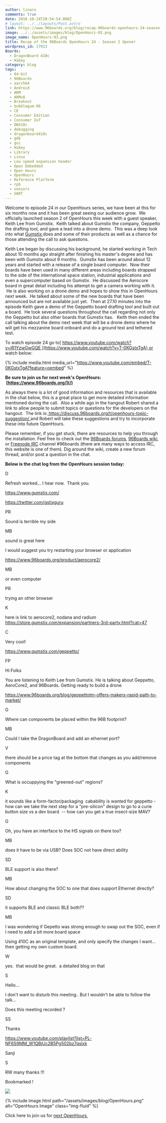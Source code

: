 ```yaml
---
author: linaro
comments: true
date: 2016-10-24T20:54:54.000Z
# layout: ../../layouts/Post.astro
link: https://www.96boards.org/blog/recap-96boards-openhours-24-season-2-opener/
image: ../../assets/images/blog/OpenHours-03.png
image_name: OpenHours-03.png
title: Recap of the 96Boards OpenHours 24 - Season 2 Opener
wordpress_id: 17913
Boards:
  - DragonBoard 410c
  - HiKey
category: blog
tags:
  - 64-bit
  - 96Boards
  - aarch64
  - Android
  - ARM
  - ARMv8
  - Breakout
  - bubblegum-96
  - CE
  - Consumer Edition
  - Consumer IoT
  - DB410c
  - debugging
  - dragonboard410c
  - gdb
  - gui
  - HiKey
  - Library
  - Linux
  - Low speed expansion header
  - Open Embedded
  - Open Hours
  - OpenHours
  - Reference Platform
  - rpb
  - sensors
  - UART
---
```


Welcome to episode 24 in our OpenHours series, we have been at this for six months now and it has been great seeing our audience grow.  We officially launched season 2 of OpenHours this week with a guest speaker, Keith Lee from Gumstix.  Keith talked about Gumstix the company, Geppetto the drafting tool, and gave a lead into a drone demo.  This was a deep look into what [Gumstix ](https://www.gumstix.com/)does and some of their products as well as a chance for those attending the call to ask questions.

Keith Lee began by discussing his background, he started working in Tech about 10 months ago straight after finishing his master's degree and has been with Gumstix about 9 months.  Gumstix has been around about 12 years and started with a release of a single board computer.  Now their boards have been used in many different areas including boards strapped to the side of the international space station, industrial applications and even a supercomputer based on Gumstix.  He discussed the Aerocore board in great detail including his attempt to get a camera working with it.  He is also working on a drone demo and hopes to show this in OpenHours next week.  He talked about some of the new boards that have been announced but are not available just yet.  Then at 27.10 minutes into the episode Keith gave a demo of the Geppetto board drafting tool and built out a board.  He took several questions throughout the call regarding not only the Geppetto but also other boards that Gumstix has.   Keith then ended the call talking about the demo next week that will be a drone demo where he will get his mezzanine board onboard and do a ground test and tethered test.

To watch episode 24 go to[ https://www.youtube.com/watch?v=iR1YzwGwGQE ](https://www.youtube.com/watch?v=T-0KGstxTgA) or watch below:

{% include media.html media_url="https://www.youtube.com/embed/T-0KGstxTgA?feature=oembed" %}

**Be sure to join us for next week's OpenHours:  [https://www.96boards.org/](/)**

As always there is a lot of good information and resources that is available in the chat below, this is a great place to get more detailed information mentioned during the call.  Also a while ago in the hangout Robert shared a link to allow people to submit topics or questions for the developers on the hangout.  The link is:[ https://discuss.96boards.org/t/openhours-topic-suggestion/ ](https://discuss.96boards.org/t/openhours-topic-suggestion/)and Robert will take these suggestions and try to incorporate these into future OpenHours.

Please remember, if you get stuck, there are resources to help you through the installation. Feel free to check out the [96Boards forums](https://discuss.96boards.org/), [96Boards wiki](https://github.com/96boards/documentation/wiki), or [Freenode IRC](http://webchat.freenode.net/?channels=%2396boards) channel #96boards (there are many ways to access IRC, this website is one of them). Dig around the wiki, create a new forum thread, and/or post a question in the chat.

**Below is the chat log from the OpenHours session today:**

D

Refresh worked... I hear now.  Thank you.

https://www.gumstix.com/

https://twitter.com/gstixguru

PR

Sound is terrible my side

MB

sound is great here

I would suggest you try restarting your browser or application

https://www.96boards.org/product/aerocore2/

MB

or even computer

PR

trying an other browser

K

here is link to aerocore2, nodana and radium https://store.gumstix.com/expansion/partners-3rd-party.html?cat=47

C

Very cool!

https://www.gumstix.com/geppetto/

FP

Hi Folks

You are listening to Keith Lee from Gumstix. He is talking about Geppetto, AeroCore2, and 96Boards. Getting ready to build a drone

https://www.96boards.org/blog/geppettotm-offers-makers-rapid-path-to-market/

G

Where can components be placed within the 96B footprint?

MB

Could I take the DragonBoard and add an ethernet port?

V

there should be a price tag at the bottom that changes as you add/remove components

G

What is occuppying the "greened-out" regions?

K

it sounds like a form-factor/packaging  cabability is wanted for geppetto - how can we take the next step for a "pre-silicon" design to go to a curie button size vs a dev board  -- how can you get a true insect-size MAV?

G

Oh, you have an interface to the HS signals on there too?

MB

does it have to be via USB? Does SOC not have direct ability

SD

BLE support is also there?

MB

How about changing the SOC to one that does support Ethernet directly?

SD

it supports BLE and classic BLE both??

MB

I was wondering if Gepetto was strong enough to swap out the SOC, even if I need to add a bit more board space

Using 410C as an original template, and only specify the changes I want... then getting my own custom board.

W

yes.  that would be great.  a detailed blog on that

S

Hello...

I don't want to disturb this meeting.. But I wouldn't be able to follow the talk...

Does this meeting recorded ?

SS

Thanks

https://www.youtube.com/playlist?list=PL-NF6S9MM_W1QBjUc2B5Pg502bz7qslxk

Sanji

S

RW many thanks !!!

Bookmarked !

![](https://ssl.gstatic.com/ui/v1/icons/mail/images/cleardot.gif)

{% include image.html path="/assets/images/blog/OpenHours.png" alt="OpenHours Image" class="img-fluid" %}

Click here to join us for [next OpenHours ](/)

